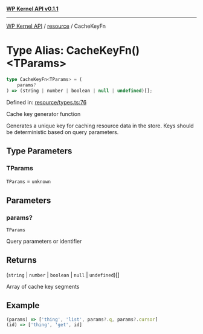 [**WP Kernel API v0.1.1**](../../README.md)

---

[WP Kernel API](../../README.md) / [resource](../README.md) / CacheKeyFn

# Type Alias: CacheKeyFn()\<TParams\>

```ts
type CacheKeyFn<TParams> = (
	params?
) => (string | number | boolean | null | undefined)[];
```

Defined in: [resource/types.ts:76](https://github.com/theGeekist/wp-kernel/blob/main/packages/kernel/src/resource/types.ts#L76)

Cache key generator function

Generates a unique key for caching resource data in the store.
Keys should be deterministic based on query parameters.

## Type Parameters

### TParams

`TParams` = `unknown`

## Parameters

### params?

`TParams`

Query parameters or identifier

## Returns

(`string` \| `number` \| `boolean` \| `null` \| `undefined`)[]

Array of cache key segments

## Example

```ts
(params) => ['thing', 'list', params?.q, params?.cursor]
(id) => ['thing', 'get', id]
```
